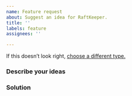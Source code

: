 ```yaml
---
name: Feature request
about: Suggest an idea for RaftKeeper.
title: ''
labels: feature
assignees: ''

---
```


If this doesn’t look right, [choose a different type.](https://github.com/JDRaftKeeper/RaftKeeper/issues/new)

### Describe your ideas
<!-- Describe your ideas and needs. -->

### Solution
<!-- What problem does this feature mainly solve. -->
